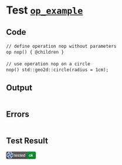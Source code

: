 # Test [`op_example`](/doc/structure/op.md#L12)

## Code

```µcad
// define operation nop without parameters
op nop() { @children }

// use operation nop on a circle
nop() std::geo2d::circle(radius = 1cm);

```

## Output

```,plain
```

## Errors

```,plain
```

## Test Result

![OK](/doc/structure/.test/op_example.png)
